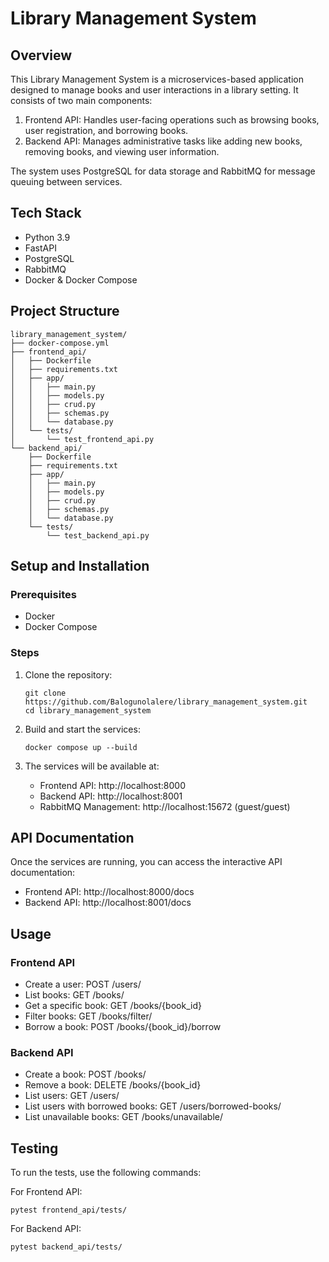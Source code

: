 # Library Management System

## Overview

This Library Management System is a microservices-based application designed to manage books and user interactions in a library setting. It consists of two main components:

1. Frontend API: Handles user-facing operations such as browsing books, user registration, and borrowing books.
2. Backend API: Manages administrative tasks like adding new books, removing books, and viewing user information.

The system uses PostgreSQL for data storage and RabbitMQ for message queuing between services.

## Tech Stack

- Python 3.9
- FastAPI
- PostgreSQL
- RabbitMQ
- Docker & Docker Compose

## Project Structure

```
library_management_system/
├── docker-compose.yml
├── frontend_api/
│   ├── Dockerfile
│   ├── requirements.txt
│   ├── app/
│   │   ├── main.py
│   │   ├── models.py
│   │   ├── crud.py
│   │   ├── schemas.py
│   │   └── database.py
│   └── tests/
│       └── test_frontend_api.py
└── backend_api/
    ├── Dockerfile
    ├── requirements.txt
    ├── app/
    │   ├── main.py
    │   ├── models.py
    │   ├── crud.py
    │   ├── schemas.py
    │   └── database.py
    └── tests/
        └── test_backend_api.py
```

## Setup and Installation

### Prerequisites

- Docker
- Docker Compose

### Steps

1. Clone the repository:
   ```
   git clone https://github.com/Balogunolalere/library_management_system.git
   cd library_management_system
   ```

2. Build and start the services:
   ```
   docker compose up --build
   ```

3. The services will be available at:
   - Frontend API: http://localhost:8000
   - Backend API: http://localhost:8001
   - RabbitMQ Management: http://localhost:15672 (guest/guest)

## API Documentation

Once the services are running, you can access the interactive API documentation:

- Frontend API: http://localhost:8000/docs
- Backend API: http://localhost:8001/docs

## Usage

### Frontend API

- Create a user: POST /users/
- List books: GET /books/
- Get a specific book: GET /books/{book_id}
- Filter books: GET /books/filter/
- Borrow a book: POST /books/{book_id}/borrow

### Backend API

- Create a book: POST /books/
- Remove a book: DELETE /books/{book_id}
- List users: GET /users/
- List users with borrowed books: GET /users/borrowed-books/
- List unavailable books: GET /books/unavailable/

## Testing

To run the tests, use the following commands:

For Frontend API:
```
pytest frontend_api/tests/
```

For Backend API:
```
pytest backend_api/tests/
```
